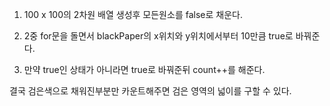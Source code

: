 1. 100 x 100의 2차원 배열 생성후 모든원소를 false로 채운다.

2. 2중 for문을 돌면서 blackPaper의 x위치와 y위치에서부터 10만큼 true로 바꿔준다.

3. 만약 true인 상태가 아니라면 true로 바꿔준뒤 count++를 해준다.

결국 검은색으로 채워진부분만 카운트해주면 검은 영역의 넓이를 구할 수 있다.
